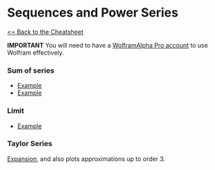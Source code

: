 # Sequences and Power Series

[<= Back to the Cheatsheet](../WolframCheatsheet.md)

**IMPORTANT** You will need to have a [WolframAlpha Pro account](https://www.imperial.ac.uk/admin-services/ict/self-service/computers-printing/devices-and-software/get-software/get-software-for-students/wolfram-alpha-pro/) to use Wolfram effectively.

### Sum of series
* [Example](https://www.wolframalpha.com/input/?i=sum+of+all+natural+numbers+from+1+to+100) 
* [Example](https://www.wolframalpha.com/input/?i=sum+of+n%5E2+from+1+to+17)

### Limit
* [Example](https://www.wolframalpha.com/input/?i=limit+e%5E-x+as+x-%3Einfinity)


### Taylor Series
[Expansion](https://www.wolframalpha.com/input/?i=series+sinx+at+x+%3D+pi%2F4), and also plots approximations up to order 3. 
